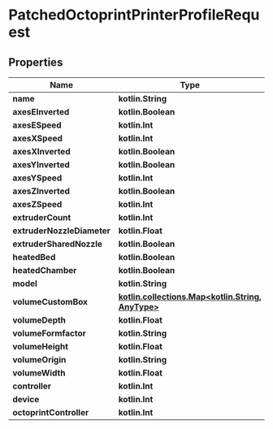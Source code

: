 
# PatchedOctoprintPrinterProfileRequest

## Properties
Name | Type | Description | Notes
------------ | ------------- | ------------- | -------------
**name** | **kotlin.String** |  |  [optional]
**axesEInverted** | **kotlin.Boolean** |  |  [optional]
**axesESpeed** | **kotlin.Int** |  |  [optional]
**axesXSpeed** | **kotlin.Int** |  |  [optional]
**axesXInverted** | **kotlin.Boolean** |  |  [optional]
**axesYInverted** | **kotlin.Boolean** |  |  [optional]
**axesYSpeed** | **kotlin.Int** |  |  [optional]
**axesZInverted** | **kotlin.Boolean** |  |  [optional]
**axesZSpeed** | **kotlin.Int** |  |  [optional]
**extruderCount** | **kotlin.Int** |  |  [optional]
**extruderNozzleDiameter** | **kotlin.Float** |  |  [optional]
**extruderSharedNozzle** | **kotlin.Boolean** |  |  [optional]
**heatedBed** | **kotlin.Boolean** |  |  [optional]
**heatedChamber** | **kotlin.Boolean** |  |  [optional]
**model** | **kotlin.String** |  |  [optional]
**volumeCustomBox** | [**kotlin.collections.Map&lt;kotlin.String, AnyType&gt;**](AnyType.md) |  |  [optional]
**volumeDepth** | **kotlin.Float** |  |  [optional]
**volumeFormfactor** | **kotlin.String** |  |  [optional]
**volumeHeight** | **kotlin.Float** |  |  [optional]
**volumeOrigin** | **kotlin.String** |  |  [optional]
**volumeWidth** | **kotlin.Float** |  |  [optional]
**controller** | **kotlin.Int** |  |  [optional]
**device** | **kotlin.Int** |  |  [optional]
**octoprintController** | **kotlin.Int** |  |  [optional]



